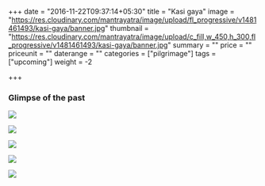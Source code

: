 +++
date = "2016-11-22T09:37:14+05:30"
title = "Kasi gaya"
image = "https://res.cloudinary.com/mantrayatra/image/upload/fl_progressive/v1481461493/kasi-gaya/banner.jpg"
thumbnail = "https://res.cloudinary.com/mantrayatra/image/upload/c_fill,w_450,h_300,fl_progressive/v1481461493/kasi-gaya/banner.jpg"
summary = ""
price = ""
priceunit = ""
daterange = ""
categories = ["pilgrimage"]
tags = ["upcoming"]
weight = -2

+++

### Glimpse of the past

![](https://res.cloudinary.com/mantrayatra/image/upload/c_scale,w_800,fl_progressive/v1482942796/kasi-gaya/IMG_20160830_133045340_HDR.jpg)

![](https://res.cloudinary.com/mantrayatra/image/upload/c_scale,w_800,fl_progressive/v1482942806/kasi-gaya/IMG_20160726_071931706.jpg)

![](https://res.cloudinary.com/mantrayatra/image/upload/c_scale,w_800,fl_progressive/v1482942732/kasi-gaya/IMG_20160828_180642452_tnnmhm.jpg)

![](https://res.cloudinary.com/mantrayatra/image/upload/c_scale,w_800,fl_progressive/v1482942783/kasi-gaya/IMG_20160831_110316639_HDR.jpg)

![](https://res.cloudinary.com/mantrayatra/image/upload/c_scale,w_800,fl_progressive/v1482942843/kasi-gaya/IMG_20160901_075227304.jpg)
